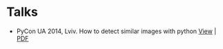 Talks
=====

- PyCon UA 2014, Lviv. How to detect similar images with python [View](./pyconua2014/html/index.html) | [PDF](./raw/master/pyconua2014/talk.pdf)
